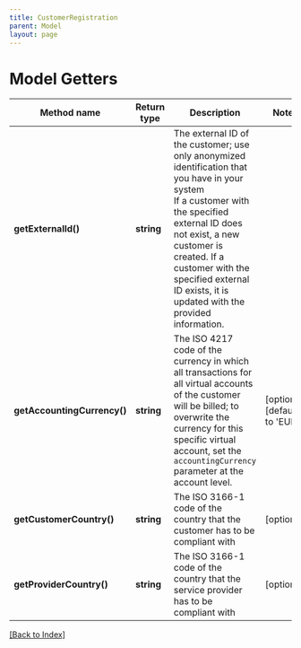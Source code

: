 ```yaml
---
title: CustomerRegistration
parent: Model
layout: page
---
```


# Model Getters

Method name | Return type | Description | Notes
------------ | ------------- | ------------- | -------------
**getExternalId()** | **string** | The external ID of the customer; use only anonymized identification that you have in your system<br/>If a customer with the specified external ID does not exist, a new customer is created. If a customer with the specified external ID exists, it is updated with the provided information. |
**getAccountingCurrency()** | **string** | The ISO 4217 code of the currency in which all transactions for all virtual accounts of the customer will be billed; to overwrite the currency for this specific virtual account, set the <code>accountingCurrency</code> parameter at the account level. | [optional] [default to 'EUR']
**getCustomerCountry()** | **string** | The ISO 3166-1 code of the country that the customer has to be compliant with | [optional]
**getProviderCountry()** | **string** | The ISO 3166-1 code of the country that the service provider has to be compliant with | [optional]

[[Back to Index]](../index.md)
